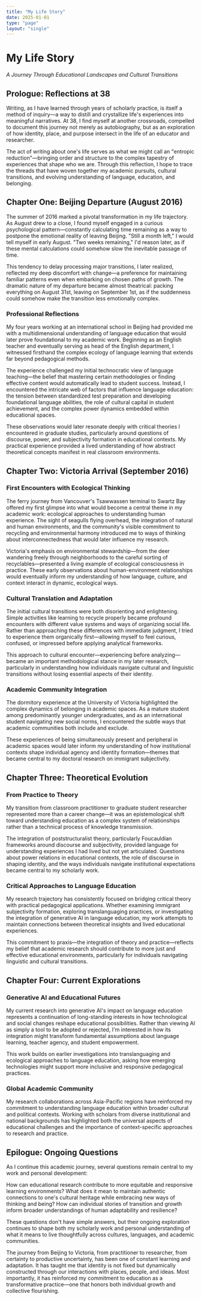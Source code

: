 ```yaml
---
title: "My Life Story"
date: 2025-01-01
type: "page"
layout: "single"
---
```


# My Life Story

*A Journey Through Educational Landscapes and Cultural Transitions*

## Prologue: Reflections at 38

Writing, as I have learned through years of scholarly practice, is itself a method of inquiry—a way to distill and crystallize life's experiences into meaningful narratives. At 38, I find myself at another crossroads, compelled to document this journey not merely as autobiography, but as an exploration of how identity, place, and purpose intersect in the life of an educator and researcher.

The act of writing about one's life serves as what we might call an "entropic reduction"—bringing order and structure to the complex tapestry of experiences that shape who we are. Through this reflection, I hope to trace the threads that have woven together my academic pursuits, cultural transitions, and evolving understanding of language, education, and belonging.

## Chapter One: Beijing Departure (August 2016)

The summer of 2016 marked a pivotal transformation in my life trajectory. As August drew to a close, I found myself engaged in a curious psychological pattern—constantly calculating time remaining as a way to postpone the emotional reality of leaving Beijing. "Still a month left," I would tell myself in early August. "Two weeks remaining," I'd reason later, as if these mental calculations could somehow slow the inevitable passage of time.

This tendency to delay processing major transitions, I later realized, reflected my deep discomfort with change—a preference for maintaining familiar patterns even when embarking on chosen paths of growth. The dramatic nature of my departure became almost theatrical: packing everything on August 31st, leaving on September 1st, as if the suddenness could somehow make the transition less emotionally complex.

### Professional Reflections

My four years working at an international school in Beijing had provided me with a multidimensional understanding of language education that would later prove foundational to my academic work. Beginning as an English teacher and eventually serving as head of the English department, I witnessed firsthand the complex ecology of language learning that extends far beyond pedagogical methods.

The experience challenged my initial technocratic view of language teaching—the belief that mastering certain methodologies or finding effective content would automatically lead to student success. Instead, I encountered the intricate web of factors that influence language education: the tension between standardized test preparation and developing foundational language abilities, the role of cultural capital in student achievement, and the complex power dynamics embedded within educational spaces.

These observations would later resonate deeply with critical theories I encountered in graduate studies, particularly around questions of discourse, power, and subjectivity formation in educational contexts. My practical experience provided a lived understanding of how abstract theoretical concepts manifest in real classroom environments.

## Chapter Two: Victoria Arrival (September 2016)

### First Encounters with Ecological Thinking

The ferry journey from Vancouver's Tsawwassen terminal to Swartz Bay offered my first glimpse into what would become a central theme in my academic work: ecological approaches to understanding human experience. The sight of seagulls flying overhead, the integration of natural and human environments, and the community's visible commitment to recycling and environmental harmony introduced me to ways of thinking about interconnectedness that would later influence my research.

Victoria's emphasis on environmental stewardship—from the deer wandering freely through neighborhoods to the careful sorting of recyclables—presented a living example of ecological consciousness in practice. These early observations about human-environment relationships would eventually inform my understanding of how language, culture, and context interact in dynamic, ecological ways.

### Cultural Translation and Adaptation

The initial cultural transitions were both disorienting and enlightening. Simple activities like learning to recycle properly became profound encounters with different value systems and ways of organizing social life. Rather than approaching these differences with immediate judgment, I tried to experience them organically first—allowing myself to feel curious, confused, or impressed before applying analytical frameworks.

This approach to cultural encounter—experiencing before analyzing—became an important methodological stance in my later research, particularly in understanding how individuals navigate cultural and linguistic transitions without losing essential aspects of their identity.

### Academic Community Integration

The dormitory experience at the University of Victoria highlighted the complex dynamics of belonging in academic spaces. As a mature student among predominantly younger undergraduates, and as an international student navigating new social norms, I encountered the subtle ways that academic communities both include and exclude.

These experiences of being simultaneously present and peripheral in academic spaces would later inform my understanding of how institutional contexts shape individual agency and identity formation—themes that became central to my doctoral research on immigrant subjectivity.

## Chapter Three: Theoretical Evolution

### From Practice to Theory

My transition from classroom practitioner to graduate student researcher represented more than a career change—it was an epistemological shift toward understanding education as a complex system of relationships rather than a technical process of knowledge transmission.

The integration of poststructuralist theory, particularly Foucauldian frameworks around discourse and subjectivity, provided language for understanding experiences I had lived but not yet articulated. Questions about power relations in educational contexts, the role of discourse in shaping identity, and the ways individuals navigate institutional expectations became central to my scholarly work.

### Critical Approaches to Language Education

My research trajectory has consistently focused on bridging critical theory with practical pedagogical applications. Whether examining immigrant subjectivity formation, exploring translanguaging practices, or investigating the integration of generative AI in language education, my work attempts to maintain connections between theoretical insights and lived educational experiences.

This commitment to praxis—the integration of theory and practice—reflects my belief that academic research should contribute to more just and effective educational environments, particularly for individuals navigating linguistic and cultural transitions.

## Chapter Four: Current Explorations

### Generative AI and Educational Futures

My current research into generative AI's impact on language education represents a continuation of long-standing interests in how technological and social changes reshape educational possibilities. Rather than viewing AI as simply a tool to be adopted or rejected, I'm interested in how its integration might transform fundamental assumptions about language learning, teacher agency, and student empowerment.

This work builds on earlier investigations into translanguaging and ecological approaches to language education, asking how emerging technologies might support more inclusive and responsive pedagogical practices.

### Global Academic Community

My research collaborations across Asia-Pacific regions have reinforced my commitment to understanding language education within broader cultural and political contexts. Working with scholars from diverse institutional and national backgrounds has highlighted both the universal aspects of educational challenges and the importance of context-specific approaches to research and practice.

## Epilogue: Ongoing Questions

As I continue this academic journey, several questions remain central to my work and personal development:

How can educational research contribute to more equitable and responsive learning environments? What does it mean to maintain authentic connections to one's cultural heritage while embracing new ways of thinking and being? How can individual stories of transition and growth inform broader understandings of human adaptability and resilience?

These questions don't have simple answers, but their ongoing exploration continues to shape both my scholarly work and personal understanding of what it means to live thoughtfully across cultures, languages, and academic communities.

The journey from Beijing to Victoria, from practitioner to researcher, from certainty to productive uncertainty, has been one of constant learning and adaptation. It has taught me that identity is not fixed but dynamically constructed through our interactions with places, people, and ideas. Most importantly, it has reinforced my commitment to education as a transformative practice—one that honors both individual growth and collective flourishing.